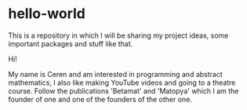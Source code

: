 # hello-world
This is a repository in which I will be sharing my project ideas, some important packages and stuff like that.


Hi!

My name is Ceren and am interested in programming and abstract mathematics,
I also like making YouTube videos and going to a theatre course.
Follow the publications 'Betamat' and 'Matopya' which I am the founder of one and one of the founders of the other one.
